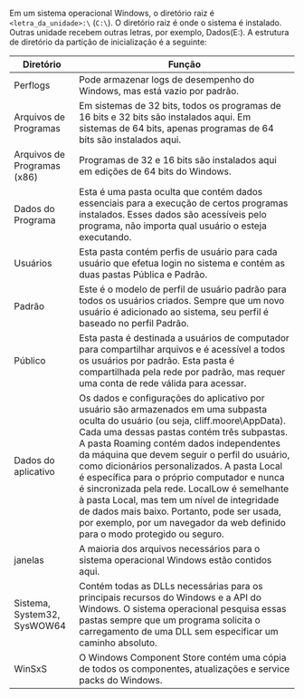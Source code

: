 Em um sistema operacional Windows, o diretório raiz é `<letra_da_unidade>:\` (`C:\`). O diretório raiz é onde o sistema é instalado. Outras unidade recebem outras letras, por exemplo, Dados(E:). A estrutura de diretório da partição de inicialização é a seguinte:

| Diretório                   | Função                                                                                                                                                                                                                                                                                                                                                                                                                                                                                                                                                                                                    |
| --------------------------- | --------------------------------------------------------------------------------------------------------------------------------------------------------------------------------------------------------------------------------------------------------------------------------------------------------------------------------------------------------------------------------------------------------------------------------------------------------------------------------------------------------------------------------------------------------------------------------------------------------- |
| Perflogs                    | Pode armazenar logs de desempenho do Windows, mas está vazio por padrão.                                                                                                                                                                                                                                                                                                                                                                                                                                                                                                                                  |
| Arquivos de Programas       | Em sistemas de 32 bits, todos os programas de 16 bits e 32 bits são instalados aqui. Em sistemas de 64 bits, apenas programas de 64 bits são instalados aqui.                                                                                                                                                                                                                                                                                                                                                                                                                                             |
| Arquivos de Programas (x86) | Programas de 32 e 16 bits são instalados aqui em edições de 64 bits do Windows.                                                                                                                                                                                                                                                                                                                                                                                                                                                                                                                           |
| Dados do Programa           | Esta é uma pasta oculta que contém dados essenciais para a execução de certos programas instalados. Esses dados são acessíveis pelo programa, não importa qual usuário o esteja executando.                                                                                                                                                                                                                                                                                                                                                                                                               |
| Usuários                    | Esta pasta contém perfis de usuário para cada usuário que efetua login no sistema e contém as duas pastas Pública e Padrão.                                                                                                                                                                                                                                                                                                                                                                                                                                                                               |
| Padrão                      | Este é o modelo de perfil de usuário padrão para todos os usuários criados. Sempre que um novo usuário é adicionado ao sistema, seu perfil é baseado no perfil Padrão.                                                                                                                                                                                                                                                                                                                                                                                                                                    |
| Público                     | Esta pasta é destinada a usuários de computador para compartilhar arquivos e é acessível a todos os usuários por padrão. Esta pasta é compartilhada pela rede por padrão, mas requer uma conta de rede válida para acessar.                                                                                                                                                                                                                                                                                                                                                                               |
| Dados do aplicativo         | Os dados e configurações do aplicativo por usuário são armazenados em uma subpasta oculta do usuário (ou seja, cliff.moore\AppData). Cada uma dessas pastas contém três subpastas. A pasta Roaming contém dados independentes da máquina que devem seguir o perfil do usuário, como dicionários personalizados. A pasta Local é específica para o próprio computador e nunca é sincronizada pela rede. LocalLow é semelhante à pasta Local, mas tem um nível de integridade de dados mais baixo. Portanto, pode ser usada, por exemplo, por um navegador da web definido para o modo protegido ou seguro. |
| janelas                     | A maioria dos arquivos necessários para o sistema operacional Windows estão contidos aqui.                                                                                                                                                                                                                                                                                                                                                                                                                                                                                                                |
| Sistema, System32, SysWOW64 | Contém todas as DLLs necessárias para os principais recursos do Windows e a API do Windows. O sistema operacional pesquisa essas pastas sempre que um programa solicita o carregamento de uma DLL sem especificar um caminho absoluto.                                                                                                                                                                                                                                                                                                                                                                    |
| WinSxS                      | O Windows Component Store contém uma cópia de todos os componentes, atualizações e service packs do Windows.                                                                                                                                                                                                                                                                                                                                                                                                                                                                                              |


























































































































